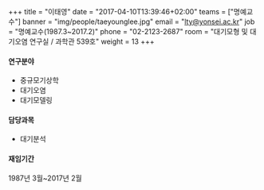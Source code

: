 +++
title = "이태영"
date = "2017-04-10T13:39:46+02:00"
teams = ["명예교수"]
banner = "img/people/taeyounglee.jpg"
email = "lty@yonsei.ac.kr"
job = "명예교수(1987.3~2017.2)"
phone = "02-2123-2687"
room = "대기모형 및 대기오염 연구실 / 과학관 539호"
weight = 13
+++

#### 연구분야
+ 중규모기상학
+ 대기오염
+ 대기모델링

#### 담당과목
+ 대기분석

#### 재임기간
1987년 3월~2017년 2월
